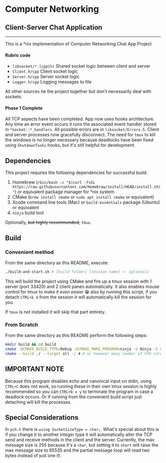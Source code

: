 # Computer Networking
## Client-Server Chat Application
___
This is a *nix implementation of Computer Networking Chat App Project

#### Rubric code
* `libsocket/*.(cpp|h)` Shared socket logic between client and server
* `Client.h/cpp` Client socket logic
* `Server.h/cpp` Server socket logic
* `Logger.h/cpp` Logging messages to file

All other sources tie the project together but don't necessarily deal with sockets.

#### Phase 1 Complete

All TCP aspects have been completed. App now uses hooks architecture. Any time an error event occurs it runs the associated event handler stored in `*Socket::*_handlers`. All possible errors are in `libsocket/Errors.h`. Client and server processes now gracefully disconnect. The need for `tmux` to kill the windows is no longer necessary because deadlocks have been fixed using `ShutdownTasks` hooks, but it's still helpful for development. 

## Dependencies

This project requires the following dependencies for successful build:

1. Homebrew (`/bin/bash -c "$(curl -fsSL https://raw.githubusercontent.com/Homebrew/install/HEAD/install.sh)"`) or equivalent package manager for *nix system
2. CMake (`brew install cmake` or `sudo apt install cmake` or equivalent)
3. Xcode command line tools (Mac) or `build-essentials` package (Ubuntu) or equivalent 
4. `ninja` build tool

Optionally, ~~but highly recommended,~~ `tmux`.

## Build

### Convenient method

From the same directory as this README, execute:
```bash
./build-and-start.sh # [build folder] [session name] <- optionals
```

This will build the project using CMake and fire up a tmux session with 1 server (port 33420) and 2 client panes automatically. It also enables mouse control for tmux to make it *even easier* 😁 also by running this script, if you detach `CTRL+b d` from the session it will automatically kill the session for you. 

If `tmux` is not installed it will skip that part entirely.

### From Scratch

From the same directory as this README perform the following steps:
```bash
mkdir build && cd build
cmake -DCMAKE_BUILD_TYPE=Debug -DCMAKE_MAKE_PROGRAM=ninja -G Ninja -S $PWD/..
cmake --build ./ --target all -j 4 # or however many number of CPU cores you want to use
```

## IMPORTANT NOTE

Because this program disables echo and canonical input on stdin, using `CTRL+C` does not work, so running these in their own tmux session is highly recommended so you can `CTRL+b x y` to terminate the program in case a deadlock occurs. Or if running from the convenient build script just detaching will kill the processes.

## Special Considerations

In `pch.h` there is `using SocketSizeType = char;`. What's special about this is if you change it to another integer type it will automatically alter the TCP send and receive methods in the client and the server. Currently, the max message size is 255 because it's a `char`, but setting it to `short` will raise the max message size to 65535 and the partial message loop will read two bytes instead of just one 🤓.